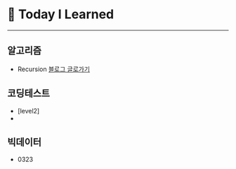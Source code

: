 # 📗 Today I Learned 
---

## 알고리즘
- Recursion 
[블로그 글로가기](https://velog.io/@hardworking/%EC%95%8C%EA%B3%A0%EB%A6%AC%EC%A6%98-%EC%9E%AC%EA%B7%80-%ED%95%A8%EC%88%98)

## 코딩테스트 
- [level2]
- 

## 빅데이터
- 0323 